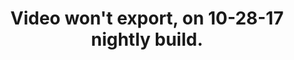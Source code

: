---
title: 'Video won''t export, on 10-28-17 nightly build.'
redirect_to:
  - 'https://discuss.pencil2d.org/t/video-wont-export-on-10-28-17-nightly-build/1344'
---